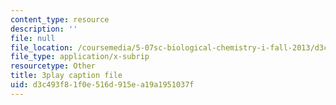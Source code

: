 ```yaml
---
content_type: resource
description: ''
file: null
file_location: /coursemedia/5-07sc-biological-chemistry-i-fall-2013/d3c493f81f0e516d915ea19a1951037f_bmnKAp3EZ5o.vtt
file_type: application/x-subrip
resourcetype: Other
title: 3play caption file
uid: d3c493f8-1f0e-516d-915e-a19a1951037f
---
```

